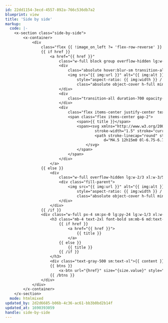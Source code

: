 ```yaml
---
id: 22dd1154-3ecd-4557-892a-766c536db7a2
blueprint: view
title: 'Side by side'
markup:
  code: |-
    <x-section class="side-by-side">
        <x-container>
            <div
                class="flex {{ !image_on_left ?= 'flex-row-reverse' }} flex-wrap items-center gap-8 -mx-4 lg:gap-12 sm:mx-0 lg:flex-nowrap">
                {{ if href }}
                    <a href="{{ href }}"
                        class="w-full block group overflow-hidden lg:w-2/3 xl:w-3/5 lg:h-auto min-h-[12rem] sm:min-h-[18rem] md:min-h-[24rem] sm:h-full min-h">
                        <div
                            class="absolute hover:blur-sm transition-all duration-1000 hover:grayscale hover:scale-[1.1] top-0 left-0 w-full h-full">
                            <img src="{{ img:url }}" alt="{{ img:alt }}"
                                style="aspect-ratio: {{ img:width }} / {{ img:height }}; object-position: {{ img:focus_css }};"
                                class="absolute object-cover h-full min-w-full ">
                        </div>
                        <div
                            class="transition-all duration-700 opacity-0 pointer-events-none fill-parent bg-primary mix-blend-multiply group-hover:opacity-100">
                        </div>
                        <div
                            class="flex items-center justify-center text-lg text-white transition-all duration-700 translate-y-4 opacity-0 pointer-events-none group-hover:opacity-100 fill-parent group-hover:translate-y-0">
                            <span class="flex items-center gap-2">
                                <span>{{ title }}</span>
                                <span><svg xmlns="http://www.w3.org/2000/svg" fill="none" viewBox="0 0 24 24"
                                        stroke-width="1.5" stroke="currentColor" class="w-6 h-6">
                                        <path stroke-linecap="round" stroke-linejoin="round"
                                            d="M4.5 12h15m0 0l-6.75-6.75M19.5 12l-6.75 6.75" />
                                    </svg>
                                </span>
                            </span>
                        </div>
                    </a>
                {{ else }}
                    <div
                        class="w-full overflow-hidden lg:w-2/3 xl:w-3/5 lg:h-auto min-h-[12rem] sm:min-h-[18rem] md:min-h-[24rem] sm:h-full min-h">
                        <div class="fill-parent">
                            <img src="{{ img:url }}" alt="{{ img:alt }}"
                                style="aspect-ratio: {{ img:width }} / {{ img:height }}; object-position: {{ img:focus_css }};"
                                class="absolute object-cover h-full min-w-full ">
                        </div>
                    </div>
                {{ /if }}
                <div class="w-full px-4 sm:px-0 lg:py-24 lg:w-1/3 xl:w-2/5">
                    <h3 class="mb-4 text-2xl font-bold sm:mb-6 md:text-3xl lg:text-4xl">
                        {{ if href }}
                            <a href="{{ href }}">
                                {{ title }}
                            </a>
                        {{ else }}
                            {{ title }}
                        {{ /if }}
                    </h3>
                    <div class="text-gray-500 sm:text-xl">{{ content }}</div>
                    {{ btns }}
                        <x-btn url="{href}" size="{size.value}" style="{style.value}">{{ text }}</x-btn>
                    {{ /btns }}
                </div>
            </div>
        </x-container>
    </x-section>
  mode: htmlmixed
updated_by: 2d2d6685-b06b-4c36-ac61-bb3b0bd2b14f
updated_at: 1690393059
handle: side-by-side
---
```

